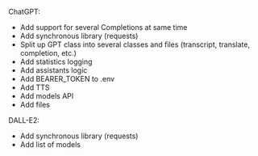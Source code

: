 ChatGPT:
- Add support for several Completions at same time
- Add synchronous library (requests)
- Split up GPT class into several classes and files (transcript, translate, completion, etc.)
- Add statistics logging
- Add assistants logic
- Add BEARER_TOKEN to .env
- Add TTS
- Add models API
- Add files

DALL-E2:
- Add synchronous library (requests)
- Add list of models
